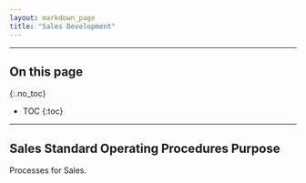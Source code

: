 ```yaml
---
layout: markdown_page
title: "Sales Development"
---
```


---
## On this page
{:.no_toc}

- TOC
{:toc}

---

## Sales Standard Operating Procedures Purpose

Processes for Sales. 